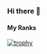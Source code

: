 ### Hi there 👋

#### My Ranks
[![trophy](https://github-profile-trophy.vercel.app/?username=TusharSharmaIN)](https://github.com/ryo-ma/github-profile-trophy)

<!--
**TusharSharmaIN/TusharSharmaIN** is a ✨ _special_ ✨ repository because its `README.md` (this file) appears on your GitHub profile.

Here are some ideas to get you started:

- 🔭 I’m currently working on ...
- 🌱 I’m currently learning ...
- 👯 I’m looking to collaborate on ...
- 🤔 I’m looking for help with ...
- 💬 Ask me about ...
- 📫 How to reach me: ...
- 😄 Pronouns: ...
- ⚡ Fun fact: ...
-->
